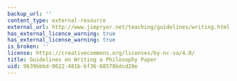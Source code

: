 ```yaml
---
backup_url: ''
content_type: external-resource
external_url: http://www.jimpryor.net/teaching/guidelines/writing.html
has_external_licence_warning: true
has_external_license_warning: true
is_broken: ''
license: https://creativecommons.org/licenses/by-nc-sa/4.0/
title: Guidelines on Writing a Philosophy Paper
uid: 9639bbbd-0622-481b-bf36-68578bdcd28e
---
```

